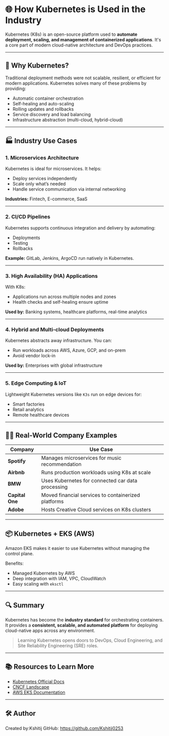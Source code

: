 # 🌐 How Kubernetes is Used in the Industry

Kubernetes (K8s) is an open-source platform used to **automate deployment, scaling, and management of containerized applications**. It's a core part of modern cloud-native architecture and DevOps practices.

---

## 🚀 Why Kubernetes?

Traditional deployment methods were not scalable, resilient, or efficient for modern applications. Kubernetes solves many of these problems by providing:

- Automatic container orchestration
- Self-healing and auto-scaling
- Rolling updates and rollbacks
- Service discovery and load balancing
- Infrastructure abstraction (multi-cloud, hybrid-cloud)

---

## 🏭 Industry Use Cases

### 1. **Microservices Architecture**

Kubernetes is ideal for microservices. It helps:
- Deploy services independently
- Scale only what’s needed
- Handle service communication via internal networking

**Industries:** Fintech, E-commerce, SaaS

---

### 2. **CI/CD Pipelines**

Kubernetes supports continuous integration and delivery by automating:
- Deployments
- Testing
- Rollbacks

**Example:** GitLab, Jenkins, ArgoCD run natively in Kubernetes.

---

### 3. **High Availability (HA) Applications**

With K8s:
- Applications run across multiple nodes and zones
- Health checks and self-healing ensure uptime

**Used by:** Banking systems, healthcare platforms, real-time analytics

---

### 4. **Hybrid and Multi-cloud Deployments**

Kubernetes abstracts away infrastructure. You can:
- Run workloads across AWS, Azure, GCP, and on-prem
- Avoid vendor lock-in

**Used by:** Enterprises with global infrastructure

---

### 5. **Edge Computing & IoT**

Lightweight Kubernetes versions like `K3s` run on edge devices for:
- Smart factories
- Retail analytics
- Remote healthcare devices

---

## 🧑‍💼 Real-World Company Examples

| Company        | Use Case |
|----------------|----------|
| **Spotify**    | Manages microservices for music recommendation |
| **Airbnb**     | Runs production workloads using K8s at scale |
| **BMW**        | Uses Kubernetes for connected car data processing |
| **Capital One**| Moved financial services to containerized platforms |
| **Adobe**      | Hosts Creative Cloud services on K8s clusters |

---

## 📦 Kubernetes + EKS (AWS)

Amazon EKS makes it easier to use Kubernetes without managing the control plane.

Benefits:
- Managed Kubernetes by AWS
- Deep integration with IAM, VPC, CloudWatch
- Easy scaling with `eksctl`

---

## 🔍 Summary

Kubernetes has become the **industry standard** for orchestrating containers. It provides a **consistent, scalable, and automated platform** for deploying cloud-native apps across any environment.

> Learning Kubernetes opens doors to DevOps, Cloud Engineering, and Site Reliability Engineering (SRE) roles.

---

## 📚 Resources to Learn More

- [Kubernetes Official Docs](https://kubernetes.io/docs/)
- [CNCF Landscape](https://landscape.cncf.io/)
- [AWS EKS Documentation](https://docs.aws.amazon.com/eks/)

---

## 🛠 Author

Created by:Kshitij
GitHub: https://github.com/Kshitij0253
